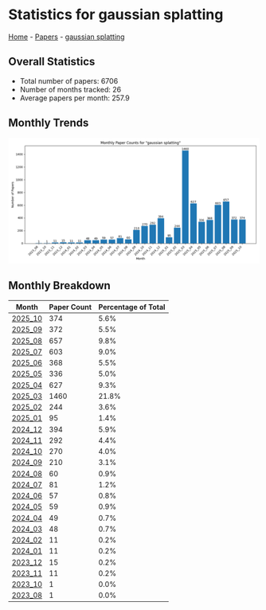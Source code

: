 # Statistics for gaussian splatting

[Home](https://arxcompass.github.io) - [Papers](https://arxcompass.github.io/papers) - [gaussian splatting](https://arxcompass.github.io/papers/gaussian_splatting)

## Overall Statistics

- Total number of papers: 6706
- Number of months tracked: 26
- Average papers per month: 257.9

## Monthly Trends

![Monthly Paper Counts](monthly_stats.png)

## Monthly Breakdown

| Month | Paper Count | Percentage of Total |
| --- | --- | --- |
| [2025_10](./2025_10/papers_1.md) | 374 | 5.6% |
| [2025_09](./2025_09/papers_1.md) | 372 | 5.5% |
| [2025_08](./2025_08/papers_1.md) | 657 | 9.8% |
| [2025_07](./2025_07/papers_1.md) | 603 | 9.0% |
| [2025_06](./2025_06/papers_1.md) | 368 | 5.5% |
| [2025_05](./2025_05/papers_1.md) | 336 | 5.0% |
| [2025_04](./2025_04/papers_1.md) | 627 | 9.3% |
| [2025_03](./2025_03/papers_1.md) | 1460 | 21.8% |
| [2025_02](./2025_02/papers_1.md) | 244 | 3.6% |
| [2025_01](./2025_01/papers_1.md) | 95 | 1.4% |
| [2024_12](./2024_12/papers_1.md) | 394 | 5.9% |
| [2024_11](./2024_11/papers_1.md) | 292 | 4.4% |
| [2024_10](./2024_10/papers_1.md) | 270 | 4.0% |
| [2024_09](./2024_09/papers_1.md) | 210 | 3.1% |
| [2024_08](./2024_08/papers_1.md) | 60 | 0.9% |
| [2024_07](./2024_07/papers_1.md) | 81 | 1.2% |
| [2024_06](./2024_06/papers_1.md) | 57 | 0.8% |
| [2024_05](./2024_05/papers_1.md) | 59 | 0.9% |
| [2024_04](./2024_04/papers_1.md) | 49 | 0.7% |
| [2024_03](./2024_03/papers_1.md) | 48 | 0.7% |
| [2024_02](./2024_02/papers_1.md) | 11 | 0.2% |
| [2024_01](./2024_01/papers_1.md) | 11 | 0.2% |
| [2023_12](./2023_12/papers_1.md) | 15 | 0.2% |
| [2023_11](./2023_11/papers_1.md) | 11 | 0.2% |
| [2023_10](./2023_10/papers_1.md) | 1 | 0.0% |
| [2023_08](./2023_08/papers_1.md) | 1 | 0.0% |
